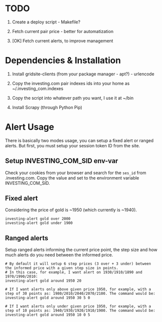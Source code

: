 
# TODO

1) Create a deploy script - Makefile?

2) Fetch current pair price - better for automatization

3) [OK] Fetch current alerts, to improve management


# Dependencies & Installation

1) Install gridsite-clients (from your package manager - apt?) - urlencode

2) Copy the investing.com pair indexes ids into your home as ~/.investing_com.indexes

3) Copy the script into whatever path you want, I use it at ~/bin

4) Install Scrapy (through Python Pip)

# Alert Usage

There is basically two modes usage, you can setup a fixed alert or ranged alerts. But first, you
must setup your session token ID from the site. 

## Setup INVESTING_COM_SID env-var

Check your cookies from your browser and search for the `ses_id` from .investing.com. Copy the value
and set to the environment variable INVESTING_COM_SID.

## Fixed alert

Considering the price of gold is ~1950 (which currently is ~1940).

```
investing-alert gold over 2000
investing-alert gold under 1900
```

## Ranged alerts

Setup ranged alerts informing the current price point, the step size and how much alerts do you need between the informed price.

```
# By default it will setup 6 step prices (3 over + 3 under) between the informed price with a given step size in points.
# In this case, for example, I want alert on 1930/1910/1890 and 1970/1990/2010:
investing-alert gold around 1950 20

# If I want alerts only above given price 1950, for example, with a step of 30 points as: 1980/2010/2040/2070/2100. The command would be:
investing-alert gold around 1950 30 5 0

# If I want alerts only under given price 1950, for example, with a step of 10 points as: 1940/1930/1920/1910/1900. The command would be:
investing-alert gold around 1950 10 0 5
```
